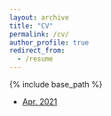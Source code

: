 ```yaml
---
layout: archive
title: "CV"
permalink: /cv/
author_profile: true
redirect_from:
  - /resume
---
```


{% include base_path %}

* [Apr. 2021](http://academicpages.github.io/files/paper1.pdf)